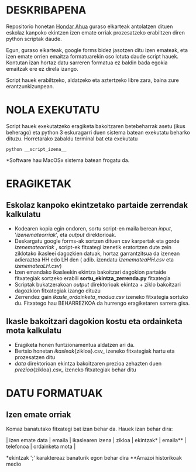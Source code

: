 DESKRIBAPENA
============

Repositorio honetan [Hondar Ahua](http://hondarahua.eus) guraso elkarteak antolatzen dituen eskolaz kanpoko ekintzen izen emate orriak prozesatzeko erabiltzen diren python scriptak daude. 

Egun, guraso elkarteak, google forms bidez jasotzen ditu izen emateak, eta izen emate orrien emaitza formatuarekin oso lotuta daude script hauek. Kontutan izan hortaz datu sarreren formatua ez baldin bada egokia emaitzak ere ez direla izango.

Script hauek erabiltzeko, aldatzeko eta aztertzeko libre zara, baina zure erantzunkizunpean. 

NOLA EXEKUTATU
==============

Script hauek exekutatzeko eragiketa bakoitzaren betebeharrak asetu (ikus beherago) eta python 3 eskuragarri duen sistema batean exekutatu beharko dituzu. Horretarako zabaldu terminal bat eta exekutatu 
```
python __script_izena__
````

*Software hau MacOSx sistema batean frogatu da.

ERAGIKETAK
==========

Eskolaz kanpoko ekintzetako partaide zerrendak kalkulatu
--------------------------------------------------------

- Kodearen kopia egin ondoren, sortu script-en maila berean _input_, '_izenemateorriak_', eta _output_ direktorioak. 
- Deskargatu google forms-ak sortzen dituen csv karpertak eta gorde _izenemateorriak_ , script-ek fitxategi izenetik eratortzen dute zein ziklotako ikasleei dagozkien datuak, hortaz garrantzitsua da izenean adieraztea HH edo LH den ( adib. izendatu _izenemateaHH.csv_ eta _izenemateaLH.csv_)
- Izen emandako ikasleekin ekintza bakoitzari dagokion partaide fitxategiak sortzeko erabili __sortu_ekintza_zerrenda.py__ fitxategia
- Scriptak bukatzerakoan _output_ direktorioak ekintza + ziklo bakoitzari dagozkion fitxategiak izango dituzu
- Zerrendez gain _ikasle_ordainketa_modua.csv_ izeneko fitxategia sortuko du. Fitxatego hau BEHARREZKOA da hurrengo eragiketaren sarrera gisa.

Ikasle bakoitzari dagokion kostu eta ordainketa mota kalkulatu
--------------------------------------------------------------

- Eragiketa honen funtzionamentua aldatzen ari da.
- Bertsio honetan _ikasleak_{zikloa}.csv_ izeneko fitxategiak hartu eta prozesatzen ditu
- _data_ direktorioan ekintza bakoitzaren prezioa zehazten duen _prezioa_{zikloa}.csv_ izeneko fitxategiak behar ditu


DATU FORMATUAK
==============

Izen emate orriak
-----------------

Komaz banatutako fitxategi bat izan behar da. Hauek izan behar dira:

| izen emate data | emaila | ikaslearen izena | zikloa | ekintzak* | emaila** | telefonoa | ordainketa mota |

*ekintzak ';' karaktereaz banaturik egon behar dira
**Arrazoi historikoak medio


